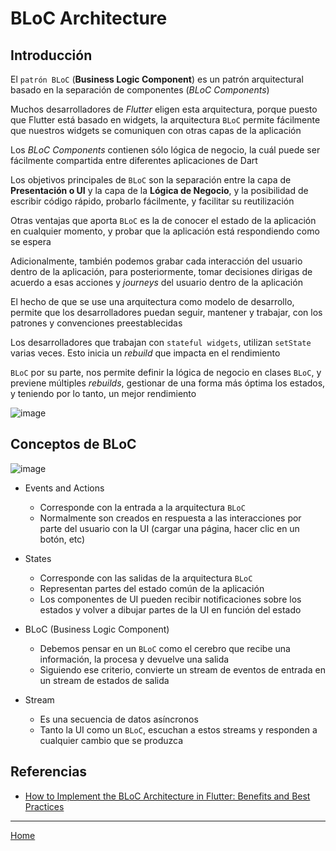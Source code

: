 # BLoC Architecture

## Introducción
El `patrón BLoC` (**Business Logic Component**) es un patrón arquitectural basado en la separación de componentes (*BLoC Components*)

Muchos desarrolladores de *Flutter* eligen esta arquitectura, porque puesto que Flutter está basado en widgets, la arquitectura `BLoC` permite fácilmente que nuestros widgets se comuniquen con otras capas de la aplicación

Los *BLoC Components* contienen sólo lógica de negocio, la cuál puede ser fácilmente compartida entre diferentes aplicaciones de Dart

Los objetivos principales de `BLoC` son la separación entre la capa de **Presentación o UI** y la capa de la **Lógica de Negocio**, y la posibilidad de escribir código rápido, probarlo fácilmente, y facilitar su reutilización

Otras ventajas que aporta `BLoC` es la de conocer el estado de la aplicación en cualquier momento, y probar que la aplicación está respondiendo como se espera

Adicionalmente, también podemos grabar cada interacción del usuario dentro de la aplicación, para posteriormente, tomar decisiones dirigas de acuerdo a esas acciones y *journeys* del usuario dentro de la aplicación

El hecho de que se use una arquitectura como modelo de desarrollo, permite que los desarrolladores puedan seguir, mantener y trabajar, con los patrones y convenciones preestablecidas

Los desarrolladores que trabajan con `stateful widgets`, utilizan `setState` varias veces. Esto inicia un *rebuild* que impacta en el rendimiento

`BLoC` por su parte, nos permite definir la lógica de negocio en clases `BLoC`, y previene múltiples *rebuilds*, gestionar de una forma más óptima los estados, y teniendo por lo tanto, un mejor rendimiento

![image](https://github.com/J0rgeSerran0/Flutter-Samples/assets/6237500/adfd699c-0a36-4e85-9161-d9315d3fcf6c)


## Conceptos de BLoC

![image](https://github.com/J0rgeSerran0/Flutter-Samples/assets/6237500/8952087b-b037-404e-ab73-cb3c3cbb903f)

- Events and Actions
  * Corresponde con la entrada a la arquitectura `BLoC`
  * Normalmente son creados en respuesta a las interacciones por parte del usuario con la UI (cargar una página, hacer clic en un botón, etc)

- States
  * Corresponde con las salidas de la arquitectura `BLoC`
  * Representan partes del estado común de la aplicación
  * Los componentes de UI pueden recibir notificaciones sobre los estados y volver a dibujar partes de la UI en función del estado

- BLoC (Business Logic Component)
  * Debemos pensar en un `BLoC` como el cerebro que recibe una información, la procesa y devuelve una salida
  * Siguiendo ese criterio, convierte un stream de eventos de entrada en un stream de estados de salida

- Stream
  * Es una secuencia de datos asíncronos
  * Tanto la UI como un `BLoC`, escuchan a estos streams y responden a cualquier cambio que se produzca


## Referencias
- [How to Implement the BLoC Architecture in Flutter: Benefits and Best Practices](https://www.mobindustry.net/blog/how-to-implement-the-bloc-architecture-in-flutter-benefits-and-best-practices/)



---
[Home](README.md)

